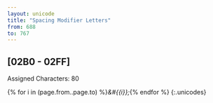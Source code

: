 ```yaml
---
layout: unicode
title: "Spacing Modifier Letters"
from: 688
to: 767
---
```


## 	[02B0 - 02FF]

Assigned Characters: 80

{% for i in (page.from..page.to) %}<i>&#{{i}};</i>{% endfor %}
{:.unicodes}
